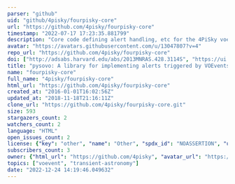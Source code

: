 ```yaml
---
parser: "github"
uid: "github/4pisky/fourpisky-core"
url: "https://github.com/4pisky/fourpisky-core"
timestamp: "2022-07-17 17:23:35.881799"
description: "Core code defining alert handling, etc for the 4PiSky voevent hub."
avatar: "https://avatars.githubusercontent.com/u/13047807?v=4"
repo_url: "https://github.com/4pisky/fourpisky-core"
doi: ["http://adsabs.harvard.edu/abs/2013MNRAS.428.3114S", "https://ui.adsabs.harvard.edu/abs/2014ascl.soft11002S/abstract"]
title: "pysovo: A library for implementing alerts triggered by VOEvents"
name: "fourpisky-core"
full_name: "4pisky/fourpisky-core"
html_url: "https://github.com/4pisky/fourpisky-core"
created_at: "2016-01-01T16:02:56Z"
updated_at: "2018-11-18T21:16:11Z"
clone_url: "https://github.com/4pisky/fourpisky-core.git"
size: 593
stargazers_count: 2
watchers_count: 2
language: "HTML"
open_issues_count: 2
license: {"key": "other", "name": "Other", "spdx_id": "NOASSERTION", "url": null, "node_id": "MDc6TGljZW5zZTA="}
subscribers_count: 3
owner: {"html_url": "https://github.com/4pisky", "avatar_url": "https://avatars.githubusercontent.com/u/13047807?v=4", "login": "4pisky", "type": "Organization"}
topics: ["voevent", "transient-astronomy"]
date: "2022-12-24 14:19:46.049632"
---
```

